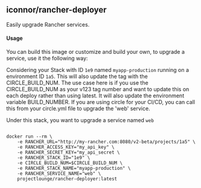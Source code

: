 ## iconnor/rancher-deployer

Easily upgrade Rancher services.

#### Usage

You can build this image or customize and build your own, to upgrade a service, use it the following way:

Considering your Stack with ID `1e9` named `myapp-production` running on a environment ID `1a5`. This will also update the tag with the CIRCLE_BUILD_NUM. The use case here is if you use the CIRCLE_BUILD_NUM as your v123 tag number and want to update this on each deploy rather than using latest. It will also update the environment variable BUILD_NUMBER. If you are using circle for your CI/CD, you can call this from your circle.yml file to upgrade the 'web' service.

Under this stack, you want to upgrade a service named `web`

```

docker run --rm \
    -e RANCHER_URL="http://my-rancher.com:8080/v2-beta/projects/1a5" \
    -e RANCHER_ACCESS_KEY="my_api_key" \
    -e RANCHER_SECRET_KEY="my_api_secret \
    -e RANCHER_STACK_ID="1e9" \
    -e CIRCLE_BUILD_NUM=$CIRCLE_BUILD_NUM \
    -e RANCHER_STACK_NAME="myapp-production" \
    -e RANCHER_SERVICE_NAME="web" \
    projectlounge/rancher-deployer:latest
```
